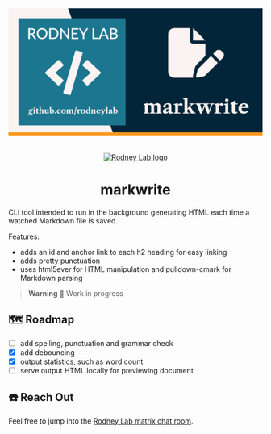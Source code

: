 <img src="./images/rodneylab-github-markwrite.png" alt="Rodney Lab mark write Git Hub banner">

<p align="center" style="display:grid;place-items:center;margin-block:2rem">
  <a aria-label="Open Rodney Lab site" href="https://rodneylab.com" rel="nofollow noopener noreferrer">
    <img alt="Rodney Lab logo" src="https://rodneylab.com/assets/icon.png" width="60" />
  </a>
</p>
<h1 align="center">
  markwrite
</h1>

CLI tool intended to run in the background generating HTML each time a watched Markdown file is saved.

Features:

- adds an id and anchor link to each h2 heading for easy linking
- adds pretty punctuation
- uses html5ever for HTML manipulation and pulldown-cmark for Markdown parsing

> **Warning**
> 🚧 Work in progress

## 🗺️ Roadmap

- [ ] add spelling, punctuation and grammar check
- [x] add debouncing
- [x] output statistics, such as word count
- [ ] serve output HTML locally for previewing document

## ☎️ Reach Out

Feel free to jump into the
[Rodney Lab matrix chat room](https://matrix.to/#/%23rodney:matrix.org).
